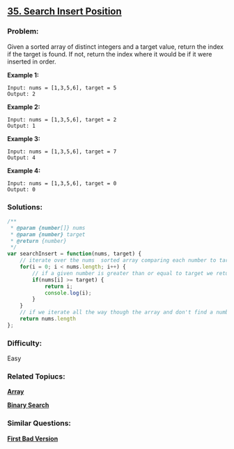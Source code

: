 ## [35. Search Insert Position](https://leetcode.com/problems/search-insert-position/description/)
### Problem:

Given a sorted array of distinct integers and a target value, return the index if the target is found. If not, return the index where it would be if it were inserted in order.

**Example 1:**

```
Input: nums = [1,3,5,6], target = 5
Output: 2
```

**Example 2:**

```
Input: nums = [1,3,5,6], target = 2
Output: 1
```

**Example 3:**

```
Input: nums = [1,3,5,6], target = 7
Output: 4
```

**Example 4:**

```
Input: nums = [1,3,5,6], target = 0
Output: 0
```


### Solutions:

```javascript
/**
 * @param {number[]} nums
 * @param {number} target
 * @return {number}
 */
var searchInsert = function(nums, target) {
    // iterate over the nums  sorted array comparing each number to target
    for(i = 0; i < nums.length; i++) {
        // if a given number is greater than or equal to target we return that number's index
        if(nums[i] >= target) {
            return i;
            console.log(i);
        }
    }
    // if we iterate all the way though the array and don't find a number greater than or equal to target we return nums.length
    return nums.length
};
```

### Difficulty:

Easy

### Related Topiucs:

**[Array](https://leetcode.com/tag/array/)**

**[Binary Search](https://leetcode.com/tag/binary-search/)**

### Similar Questions:

**[First Bad Version](https://leetcode.com/problems/first-bad-version/)**